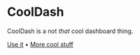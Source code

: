 # CoolDash

CoolDash is a not *that* cool dashboard thing.

[Use it](https://ultimatemedia.js.org/CoolDash) •
[More cool stuff](https://ultimatemedia.js.org/stuff/coolstuff)